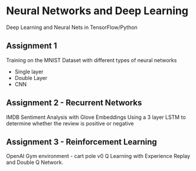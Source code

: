 # Neural Networks and Deep Learning
Deep Learning and Neural Nets in TensorFlow/Python

## Assignment 1
Training on the MNIST Dataset with different types of neural networks
 * Single layer
 * Double Layer
 * CNN

## Assignment 2 - Recurrent Networks
IMDB Sentiment Analysis with Glove Embeddings
Using a 3 layer LSTM to determine whether the review is positive or negative

## Assignment 3 - Reinforcement Learning
OpenAI Gym environment - cart pole v0
Q Learning with Experience Replay and Double Q Network.
